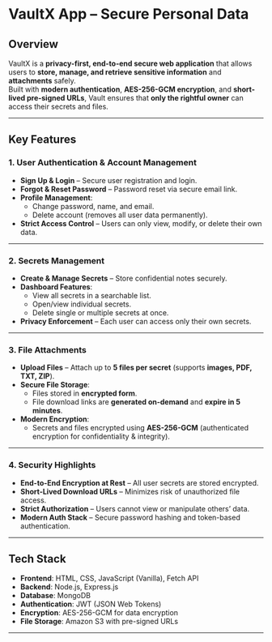 # VaultX App – Secure Personal Data

## Overview

VaultX is a **privacy-first, end-to-end secure web application** that allows users to **store, manage, and retrieve sensitive information** and **attachments** safely.  
Built with **modern authentication**, **AES-256-GCM encryption**, and **short-lived pre-signed URLs**, Vault ensures that **only the rightful owner** can access their secrets and files.

---

## Key Features

### 1. User Authentication & Account Management

- **Sign Up & Login** – Secure user registration and login.
- **Forgot & Reset Password** – Password reset via secure email link.
- **Profile Management**:
  - Change password, name, and email.
  - Delete account (removes all user data permanently).
- **Strict Access Control** – Users can only view, modify, or delete their own data.

---

### 2. Secrets Management

- **Create & Manage Secrets** – Store confidential notes securely.
- **Dashboard Features**:
  - View all secrets in a searchable list.
  - Open/view individual secrets.
  - Delete single or multiple secrets at once.
- **Privacy Enforcement** – Each user can access only their own secrets.

---

### 3. File Attachments

- **Upload Files** – Attach up to **5 files per secret** (supports **images, PDF, TXT, ZIP**).
- **Secure File Storage**:
  - Files stored in **encrypted form**.
  - File download links are **generated on-demand** and **expire in 5 minutes**.
- **Modern Encryption**:
  - Secrets and files encrypted using **AES-256-GCM** (authenticated encryption for confidentiality & integrity).

---

### 4. Security Highlights

- **End-to-End Encryption at Rest** – All user secrets are stored encrypted.
- **Short-Lived Download URLs** – Minimizes risk of unauthorized file access.
- **Strict Authorization** – Users cannot view or manipulate others’ data.
- **Modern Auth Stack** – Secure password hashing and token-based authentication.

---

## Tech Stack

- **Frontend**: HTML, CSS, JavaScript (Vanilla), Fetch API
- **Backend**: Node.js, Express.js
- **Database**: MongoDB
- **Authentication**: JWT (JSON Web Tokens)
- **Encryption**: AES-256-GCM for data encryption
- **File Storage**: Amazon S3 with pre-signed URLs

---
